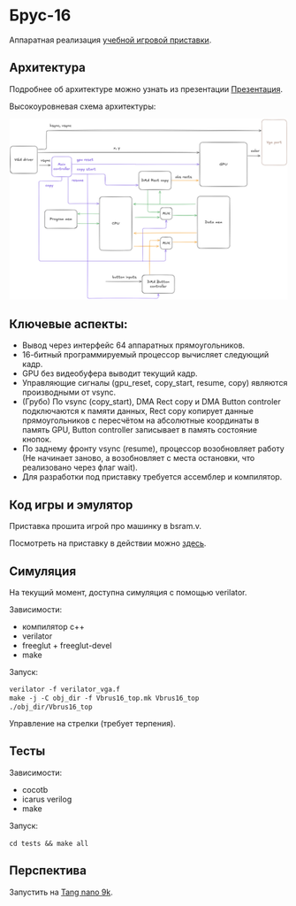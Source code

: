 # Брус-16

Аппаратная реализация [учебной игровой приставки](https://github.com/true-grue/Brus-16).

## Архитектура

Подробнее об архитектуре можно узнать из презентации [Презентация](./docs/Брус-16.pdf).

Высокоуровневая схема архитектуры:

![Архитектура, вид сверху](./docs/architecture.png)

## Ключевые аспекты:

- Вывод через интерфейс 64 аппаратных прямоугольников.
- 16-битный программируемый процессор вычисляет следующий кадр.
- GPU без видеобуфера выводит текущий кадр.
- Управляющие сигналы (gpu_reset, copy_start, resume, copy) являются производными от vsync.
- (Грубо) По vsync (copy_start), DMA Rect copy и DMA Button controler подключаются к памяти данных, Rect copy копирует данные прямоугольников с пересчётом на абсолютные координаты в память GPU, Button controller записывает в память состояние кнопок.
- По заднему фронту vsync (resume), процессор возобновляет работу (Не начинает заново, а возобновляет с места остановки, что реализовано через флаг wait).
- Для разработки под приставку требуется ассемблер и компилятор.

## Код игры и эмулятор

Приставка прошита игрой про машинку в bsram.v.

Посмотреть на приставку в действии можно [здесь](https://true-grue.github.io/Brus-16-Demo/brus16.html).

## Симуляция

На текущий момент, доступна симуляция с помощью verilator.

Зависимости:
- компилятор c++
- verilator
- freeglut + freeglut-devel
- make

Запуск:
```
verilator -f verilator_vga.f
make -j -C obj_dir -f Vbrus16_top.mk Vbrus16_top
./obj_dir/Vbrus16_top 
```

Управление на стрелки (требует терпения).

## Тесты

Зависимости:
- cocotb
- icarus verilog
- make

Запуск:

`cd tests && make all`

## Перспектива

Запустить на [Tang nano 9k](https://wiki.sipeed.com/hardware/en/tang/Tang-Nano-9K/Nano-9K.html).

